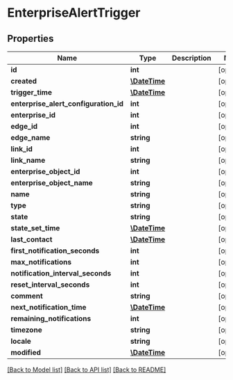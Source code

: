 # EnterpriseAlertTrigger

## Properties
Name | Type | Description | Notes
------------ | ------------- | ------------- | -------------
**id** | **int** |  | [optional] 
**created** | [**\DateTime**](\DateTime.md) |  | [optional] 
**trigger_time** | [**\DateTime**](\DateTime.md) |  | [optional] 
**enterprise_alert_configuration_id** | **int** |  | [optional] 
**enterprise_id** | **int** |  | [optional] 
**edge_id** | **int** |  | [optional] 
**edge_name** | **string** |  | [optional] 
**link_id** | **int** |  | [optional] 
**link_name** | **string** |  | [optional] 
**enterprise_object_id** | **int** |  | [optional] 
**enterprise_object_name** | **string** |  | [optional] 
**name** | **string** |  | [optional] 
**type** | **string** |  | [optional] 
**state** | **string** |  | [optional] 
**state_set_time** | [**\DateTime**](\DateTime.md) |  | [optional] 
**last_contact** | [**\DateTime**](\DateTime.md) |  | [optional] 
**first_notification_seconds** | **int** |  | [optional] 
**max_notifications** | **int** |  | [optional] 
**notification_interval_seconds** | **int** |  | [optional] 
**reset_interval_seconds** | **int** |  | [optional] 
**comment** | **string** |  | [optional] 
**next_notification_time** | [**\DateTime**](\DateTime.md) |  | [optional] 
**remaining_notifications** | **int** |  | [optional] 
**timezone** | **string** |  | [optional] 
**locale** | **string** |  | [optional] 
**modified** | [**\DateTime**](\DateTime.md) |  | [optional] 

[[Back to Model list]](../README.md#documentation-for-models) [[Back to API list]](../README.md#documentation-for-api-endpoints) [[Back to README]](../README.md)


